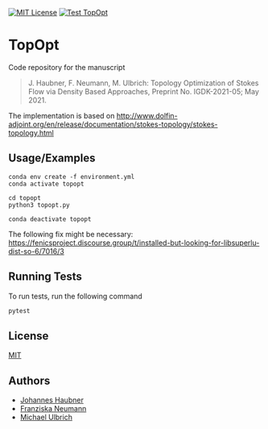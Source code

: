 [![MIT License](https://img.shields.io/apm/l/atomic-design-ui.svg?style=plastic)](https://github.com/tterb/atomic-design-ui/blob/master/LICENSEs)
[![Test TopOpt](https://github.com/JohannesHaubner/TopOpt/actions/workflows/test-TopOpt.yml/badge.svg?style=plastic)](https://github.com/JohannesHaubner/TopOpt/actions/workflows/test-TopOpt.yml)

# TopOpt

Code repository for the manuscript

>J. Haubner, F. Neumann, M. Ulbrich: Topology Optimization of Stokes Flow via Density Based Approaches, Preprint No. IGDK-2021-05; May 2021. 

The implementation is based on 
http://www.dolfin-adjoint.org/en/release/documentation/stokes-topology/stokes-topology.html

## Usage/Examples

```
conda env create -f environment.yml
conda activate topopt

cd topopt
python3 topopt.py

conda deactivate topopt
```

The following fix might be necessary: https://fenicsproject.discourse.group/t/installed-but-looking-for-libsuperlu-dist-so-6/7016/3

## Running Tests

To run tests, run the following command

```bash
pytest
```
## License

[MIT](https://choosealicense.com/licenses/mit/)

## Authors
- [Johannes Haubner](https://www.github.com/JohannesHaubner)
- [Franziska Neumann](https://www.mos.ed.tum.de/ftm/personen/mitarbeiter/franziska-neumann-msc/)
- [Michael Ulbrich](https://www-m1.ma.tum.de/bin/view/Lehrstuhl/MichaelUlbrich)
